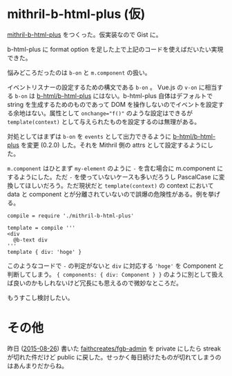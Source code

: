 # mithril-b-html-plus (仮)

[mithril-b-html-plus](https://gist.github.com/bouzuya/6f9cee8d74c0684c36ba) をつくった。仮実装なので Gist に。

b-html-plus に format option を足した上で上記のコードを使えばだいたい実現できた。

悩みどころだったのは `b-on` と `m.component` の扱い。

イベントリスナーの設定するための構文である `b-on` 。 Vue.js の `v-on` に相当する `b-on` は [b-html/b-html-plus][] にはない。b-html-plus 自体はデフォルトで string を生成するためのものであって DOM を操作しないのでイベントを設定する余地はない。属性として `onchange="f()"` のような設定はできるが `template(context)` として与えられたものを設定するのは無理がある。

対処としてはまずは `b-on` を `events` として出力できるように [b-html/b-html-plus][] を変更 (0.2.0) した。それを Mithril 側の attrs として設定するようにした。

`m.component` はひとまず `my-element` のように `-` を含む場合に m.component にするようにした。ただ `-` を使っていないケースも多いだろうし PascalCase に変換してほしいだろう。ただ現状だと `template(context)` の context において data と component とが分離されていないので誤爆の危険性がある。例を挙げる。

```coffee-script
compile = require './mithril-b-html-plus'

template = compile '''
<div
  @b-text div
'''
template { div: 'hoge' }
```

このようなコードで `-` の判定がないと `div` に対応する `'hoge'` を Component と判断してしまう。 `{ components: { div: Component } }` のように別として扱えば良いのかもしれないけど冗長にも思えるので微妙なところだ。

もうすこし検討したい。

# その他

昨日 ([2015-08-26][]) 書いた [faithcreates/fgb-admin][] を private にしたら streak が切れた件だけど public に戻した。せっかく毎日続けたものが切れてしまうのはあんまりだからね。

[2015-08-26]: http://blog.bouzuya.net/2015/08/26/
[b-html/b-html-plus]: https://github.com/b-html/b-html-plus
[faithcreates/fgb-admin]: https://github.com/faithcreates/fgb-admin
